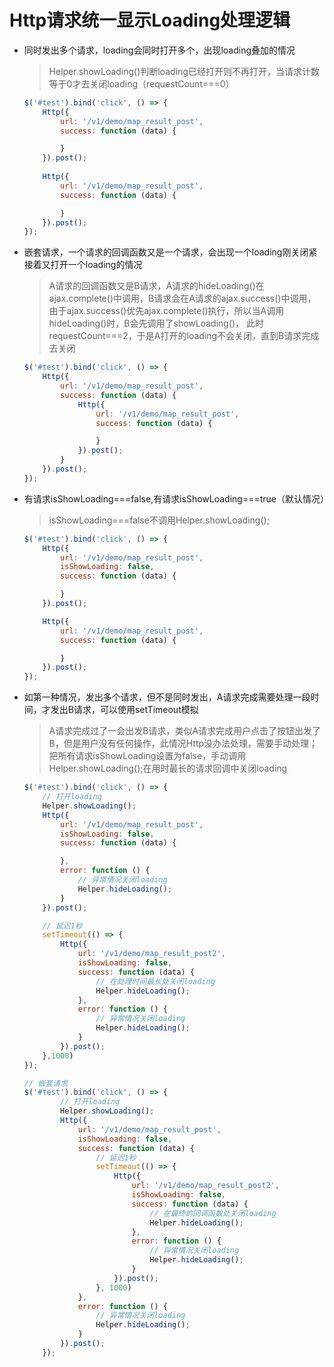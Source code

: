 # Http请求统一显示Loading处理逻辑
* 同时发出多个请求，loading会同时打开多个，出现loading叠加的情况
  > Helper.showLoading()判断loading已经打开则不再打开，当请求计数等于0才去关闭loading（requestCount===0）
    ```javascript
    $('#test').bind('click', () => {
        Http({
            url: '/v1/demo/map_result_post',
            success: function (data) {
    
            }
        }).post();
      
        Http({
            url: '/v1/demo/map_result_post',
            success: function (data) {
    
            }
        }).post();
    });
    ```
    
* 嵌套请求，一个请求的回调函数又是一个请求，会出现一个loading刚关闭紧接着又打开一个loading的情况
  > A请求的回调函数又是B请求，A请求的hideLoading()在ajax.complete()中调用，B请求会在A请求的ajax.success()中调用， 
   由于ajax.success()优先ajax.complete()执行，所以当A调用hideLoading()时，B会先调用了showLoading()，
   此时requestCount===2，于是A打开的loading不会关闭，直到B请求完成去关闭
    ```javascript
    $('#test').bind('click', () => {
        Http({
            url: '/v1/demo/map_result_post',
            success: function (data) {
                Http({
                    url: '/v1/demo/map_result_post',
                    success: function (data) {
    
                    }
                }).post();
            }
        }).post();
    });
    ```
    
* 有请求isShowLoading===false,有请求isShowLoading===true（默认情况）
  > isShowLoading===false不调用Helper.showLoading();
    ```javascript
    $('#test').bind('click', () => {
        Http({
            url: '/v1/demo/map_result_post',
            isShowLoading: false,
            success: function (data) {
    
            }
        }).post();
    
        Http({
            url: '/v1/demo/map_result_post',
            success: function (data) {
    
            }
        }).post();
    });
    ```
    
* 如第一种情况，发出多个请求，但不是同时发出，A请求完成需要处理一段时间，才发出B请求，可以使用setTimeout模拟
  > A请求完成过了一会出发B请求，类似A请求完成用户点击了按钮出发了B，但是用户没有任何操作，此情况Http没办法处理，需要手动处理；
    把所有请求isShowLoading设置为false，手动调用 Helper.showLoading();在用时最长的请求回调中关闭loading
    ```javascript
    $('#test').bind('click', () => {
        // 打开loading
        Helper.showLoading();
        Http({
            url: '/v1/demo/map_result_post',
            isShowLoading: false,
            success: function (data) {
    
            },
            error: function () {
                // 异常情况关闭loading
                Helper.hideLoading();
            }
        }).post();
    
        // 延迟1秒
        setTimeout(() => {
            Http({
                url: '/v1/demo/map_result_post2',
                isShowLoading: false,
                success: function (data) {
                    // 在处理时间最长处关闭loading
                    Helper.hideLoading();
                },
                error: function () {
                    // 异常情况关闭loading
                    Helper.hideLoading();
                }
            }).post();
        },1000)
    });

    // 嵌套请求
    $('#test').bind('click', () => {
            // 打开loading
            Helper.showLoading();
            Http({
                url: '/v1/demo/map_result_post',
                isShowLoading: false,
                success: function (data) {
                    // 延迟1秒
                    setTimeout(() => {
                        Http({
                            url: '/v1/demo/map_result_post2',
                            isShowLoading: false,
                            success: function (data) {
                                // 在最终的回调函数处关闭loading
                                Helper.hideLoading();
                            },
                            error: function () {
                                // 异常情况关闭loading
                                Helper.hideLoading();
                            }
                        }).post();
                    }, 1000)
                }, 
                error: function () {
                    // 异常情况关闭loading
                    Helper.hideLoading();
                }
            }).post();
        });

    ```
